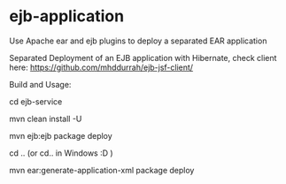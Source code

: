 # ejb-application
Use Apache ear and ejb plugins to deploy a separated EAR application

Separated Deployment of an EJB application with Hibernate, check client here: https://github.com/mhddurrah/ejb-jsf-client/
 
Build and Usage:

cd ejb-service

mvn clean install -U

mvn ejb:ejb package deploy

cd .. (or cd.. in Windows :D )

mvn ear:generate-application-xml package deploy
